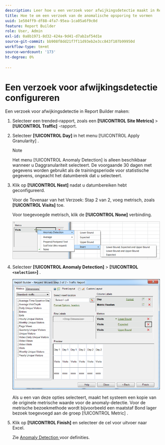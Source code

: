 ```yaml
---
description: Leer hoe u een verzoek voor afwijkingsdetectie maakt in Report Builder.
title: Hoe te om een verzoek van de anomalische opsporing te vormen
uuid: 1e504ff9-df88-4fa7-95ea-1ca05a6f9c0d
feature: Report Builder
role: User, Admin
exl-id: 0a8b1971-8d32-424a-9d41-d7ab2af54d1e
source-git-commit: bb908f8dd21f7f11d93eb2e3cc843f107b99950d
workflow-type: tm+mt
source-wordcount: '173'
ht-degree: 0%

---
```


# Een verzoek voor afwijkingsdetectie configureren

Een verzoek voor afwijkingsdetectie in Report Builder maken:

1. Selecteer een trended-rapport, zoals een **[!UICONTROL Site Metrics]** > **[!UICONTROL Traffic]** -rapport.
1. Selecteer **[!UICONTROL Day]** in het menu [!UICONTROL Apply Granularity] .

   >[!NOTE]
   >
   >Het menu [!UICONTROL Anomaly Detection] is alleen beschikbaar wanneer u Daggranulariteit selecteert. De voorgaande 30 dagen met gegevens worden gebruikt als de trainingsperiode voor statistische gegevens, ongeacht het datumbereik dat u selecteert.

1. Klik op **[!UICONTROL Next]** nadat u datumbereiken hebt geconfigureerd.

   Voor de Tovenaar van het Verzoek: Stap 2 van 2, voeg metrisch, zoals **[!UICONTROL Visits]** toe.

   Voor toegevoegde metrisch, klik de **[!UICONTROL None]** verbinding.

   ![ Schermafbeelding die Anomaly Detection toont dan Tussenvoegsel en neem dan opties voor Onderste en Bovengrens op en verwacht.](assets/anomaly_select.png)

1. Selecteer **[!UICONTROL Anomaly Detection]** > **[!UICONTROL `<selection>`]** .

   ![ Screenshot die Stap 2 van de Tovenaar van het Verzoek toont - het Rapport van het Verkeer.](assets/anomaly_visit.png)

   Als u een van deze opties selecteert, maakt het systeem een kopie van de originele metrische waarde voor de anomaly-detectie. Voor de metrische bezoekmethode wordt bijvoorbeeld een maatstaf Bond lager bezoek toegevoegd aan de groep [!UICONTROL Metric] .
1. Klik op **[!UICONTROL Finish]** en selecteer de cel voor uitvoer naar Excel.

   Zie [ Anomaly Detection ](/help/analyze/analysis-workspace/c-anomaly-detection/anomaly-detection.md) voor definities.
